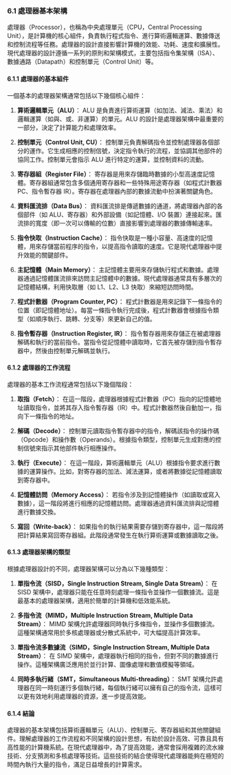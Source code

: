 ### 6.1 處理器基本架構

處理器（Processor），也稱為中央處理單元（CPU，Central Processing Unit），是計算機的核心組件，負責執行程式指令、進行算術邏輯運算、數據傳送和控制流程等任務。處理器的設計直接影響計算機的效能、功耗、速度和擴展性。現代處理器的設計遵循一系列的原則和架構模式，主要包括指令集架構（ISA）、數據通路（Datapath）和控制單元（Control Unit）等。

#### 6.1.1 處理器的基本組件

一個基本的處理器架構通常包括以下幾個核心組件：

1. **算術邏輯單元（ALU）**：
   ALU 是負責進行算術運算（如加法、減法、乘法）和邏輯運算（如與、或、非運算）的單元。ALU 的設計是處理器架構中最重要的一部分，決定了計算能力和處理效率。

2. **控制單元（Control Unit, CU）**：
   控制單元負責解碼指令並控制處理器各個部分的運作。它生成相應的控制信號，決定指令執行的流程，並協調其他部件的協同工作。控制單元會指示 ALU 進行特定的運算，並控制資料的流動。

3. **寄存器組（Register File）**：
   寄存器是用來存儲臨時數據的小型高速度記憶體。寄存器組通常包含多個通用寄存器和一些特殊用途寄存器（如程式計數器 PC、指令暫存器 IR）。寄存器在處理器內部的數據流動中扮演著關鍵角色。

4. **資料匯流排（Data Bus）**：
   資料匯流排是傳遞數據的通道，將處理器內部的各個部件（如 ALU、寄存器）和外部設備（如記憶體、I/O 裝置）連接起來。匯流排的寬度（即一次可以傳輸的位數）直接影響到處理器的數據傳輸速率。

5. **指令快取（Instruction Cache）**：
   指令快取是一種小容量、高速度的記憶體，用來存儲當前程序的指令，以提高指令讀取的速度。它是現代處理器中提升效能的關鍵部件。

6. **主記憶體（Main Memory）**：
   主記憶體主要用來存儲執行程式和數據。處理器通過記憶體匯流排來訪問主記憶體中的數據。現代處理器通常具有多層次的記憶體結構，利用快取層（如 L1、L2、L3 快取）來縮短訪問時間。

7. **程式計數器（Program Counter, PC）**：
   程式計數器是用來記錄下一條指令的位置（即記憶體地址）。每當一條指令執行完成後，程式計數器會根據指令類型（如順序執行、跳轉、分支等）來更新自己的值。

8. **指令暫存器（Instruction Register, IR）**：
   指令暫存器用來存儲正在被處理器解碼和執行的當前指令。當指令從記憶體中讀取時，它首先被存儲到指令暫存器中，然後由控制單元解碼並執行。

#### 6.1.2 處理器的工作流程

處理器的基本工作流程通常包括以下幾個階段：

1. **取指（Fetch）**：
   在這一階段，處理器根據程式計數器（PC）指向的記憶體地址讀取指令，並將其存入指令暫存器（IR）中。程式計數器然後自動加一，指向下一條指令的地址。

2. **解碼（Decode）**：
   控制單元讀取指令暫存器中的指令，解碼該指令的操作碼（Opcode）和操作數（Operands）。根據指令類型，控制單元生成對應的控制信號來指示其他部件執行相應操作。

3. **執行（Execute）**：
   在這一階段，算術邏輯單元（ALU）根據指令要求進行數據的運算操作。比如，對寄存器的加法、減法運算，或者將數據從記憶體讀取到寄存器中。

4. **記憶體訪問（Memory Access）**：
   若指令涉及到記憶體操作（如讀取或寫入數據），這一階段將進行相應的記憶體訪問。處理器通過資料匯流排與記憶體進行數據交換。

5. **寫回（Write-back）**：
   如果指令的執行結果需要存儲到寄存器中，這一階段將把計算結果寫回寄存器組。此階段通常發生在執行算術運算或數據讀取之後。

#### 6.1.3 處理器架構的類型

根據處理器設計的不同，處理器架構可以分為以下幾種類型：

1. **單指令流（SISD，Single Instruction Stream, Single Data Stream）**：
   在 SISD 架構中，處理器只能在任意時刻處理一條指令並操作一個數據流。這是最基本的處理器架構，適用於簡單的計算機和低效能系統。

2. **多指令流（MIMD，Multiple Instruction Stream, Multiple Data Stream）**：
   MIMD 架構允許處理器同時執行多條指令，並操作多個數據流。這種架構通常用於多核處理器或分散式系統中，可大幅提高計算效率。

3. **單指令流多數據流（SIMD，Single Instruction Stream, Multiple Data Stream）**：
   在 SIMD 架構中，處理器執行相同的指令，但對不同的數據進行操作。這種架構廣泛應用於並行計算、圖像處理和數值模擬等領域。

4. **同時多執行緒（SMT，Simultaneous Multi-threading）**：
   SMT 架構允許處理器在同一時刻運行多個執行緒，每個執行緒可以擁有自己的指令流，這樣可以更有效地利用處理器的資源，進一步提高效能。

#### 6.1.4 結論

處理器的基本架構包括算術邏輯單元（ALU）、控制單元、寄存器組和其他關鍵組件。理解處理器的工作流程和不同架構的設計思想，有助於設計高效、可靠且具有高性能的計算機系統。在現代處理器中，為了提高效能，通常會採用複雜的流水線技術、分支預測和多核處理等技術。這些技術的結合使得現代處理器能夠在極短的時間內執行大量的指令，滿足日益增長的計算需求。
